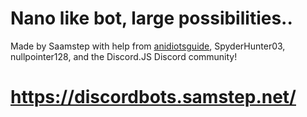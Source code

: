 # Nano like bot, large possibilities..

Made by Saamstep with help from [anidiotsguide](http://anidiots.guide), SpyderHunter03, nullpointer128, and the Discord.JS Discord community!

# https://discordbots.samstep.net/
